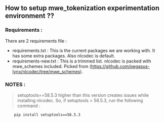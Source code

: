## How to setup mwe_tokenization experimentation environment ??

### Requirements :
There are 2 requirements file :
- requirements.txt : This is the current packages we are working with. It has some extra packages. Also nlcodec is default.
- requirements-new.txt : This is a trimmed list. nlcodec is packed with mwe_schemes included. Picked from (https://github.com/pegasus-lynx/nlcodec/tree/mwe_schemes).

### NOTES :
> setuptools==58.5.3 higher than this version creates issues while installing nlcodec. So, if setuptools > 58.5.3, run the following command :
```
    pip install setuptools==58.5.3
```